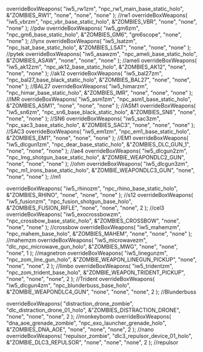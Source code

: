 overrideBoxWeapons( "iw5_rw1zm", "npc_rw1_main_base_static_holo", &"ZOMBIES_RW1", "none", "none", "none" ); //rw1
overrideBoxWeapons( "iw5_vbrzm", "npc_vbr_base_static_holo", &"ZOMBIES_VBR", "none", "none", "none" ); //pdw
overrideBoxWeapons( "iw5_gm6zm", "npc_gm6_base_static_holo", &"ZOMBIES_GM6", "gm6scope", "none", "none" ); //lynx
overrideBoxWeapons( "iw5_lsatzm", "npc_lsat_base_static_holo", &"ZOMBIES_LSAT", "none", "none", "none" ); //pytek
overrideBoxWeapons( "iw5_asawzm", "npc_ameli_base_static_holo", &"ZOMBIES_ASAW", "none", "none", "none" ); //ameli
overrideBoxWeapons( "iw5_ak12zm", "npc_ak12_base_static_holo", &"ZOMBIES_AK12", "none", "none", "none" ); //ak12
overrideBoxWeapons( "iw5_bal27zm", "npc_bal27_base_black_static_holo", &"ZOMBIES_BAL27", "none", "none", "none" ); //BAL27
overrideBoxWeapons( "iw5_himarzm", "npc_himar_base_static_holo", &"ZOMBIES_IMR", "none", "none", "none" ); //IMR
overrideBoxWeapons( "iw5_asm1zm", "npc_asm1_base_static_holo", &"ZOMBIES_ASM1", "none", "none", "none" ); //ASM1
overrideBoxWeapons( "iw5_sn6zm", "npc_sn6_base_black_static_holo", &"ZOMBIES_SN6", "none", "none", "none" ); //SN6
overrideBoxWeapons( "iw5_sac3zm", "npc_sac3_base_static_holo", &"ZOMBIES_SAC3", "none", "none", "none" ); //SAC3
overrideBoxWeapons( "iw5_em1zm", "npc_em1_base_static_holo", &"ZOMBIES_EM1", "none", "none", "none" ); //EM1
overrideBoxWeapons( "iw5_dlcgun1zm", "npc_dear_base_static_holo", &"ZOMBIES_DLC_GUN_1", "none", "none", "none" ); //ae4
overrideBoxWeapons( "iw5_dlcgun2zm", "npc_lmg_shotgun_base_static_holo", &"ZOMBIE_WEAPONDLC2_GUN", "none", "none", "none" ); //ohm
overrideBoxWeapons( "iw5_dlcgun3zm", "npc_m1_irons_base_static_holo", &"ZOMBIE_WEAPONDLC3_GUN", "none", "none", "none" ); //m1

overrideBoxWeapons( "iw5_rhinozm", "npc_rhino_base_static_holo", &"ZOMBIES_RHINO", "none", "none", "none" ); //s12
overrideBoxWeapons( "iw5_fusionzm", "npc_fusion_shotgun_base_holo", &"ZOMBIES_FUSION_RIFLE", "none", "none", "none", 2 ); //cel3
overrideBoxWeapons( "iw5_exocrossbowzm", "npc_crossbow_base_static_holo", &"ZOMBIES_CROSSBOW", "none", "none", "none" ); //crossbow
overrideBoxWeapons( "iw5_mahemzm", "npc_mahem_base_holo", &"ZOMBIES_MAHEM", "none", "none", "none" ); //mahemzm
overrideBoxWeapons( "iw5_microwavezm", "dlc_npc_microwave_gun_holo", &"ZOMBIES_MWG", "none", "none", "none", 1 ); //magnetron
overrideBoxWeapons( "iw5_linegunzm", "npc_zom_line_gun_holo", &"ZOMBIE_WEAPON_LINEGUN_PICKUP", "none", "none", "none", 2 ); //limbo
overrideBoxWeapons( "iw5_tridentzm", "npc_zom_trident_base_holo", &"ZOMBIE_WEAPON_TRIDENT_PICKUP", "none", "none", "none", 2 ); //Trident
overrideBoxWeapons( "iw5_dlcgun4zm", "npc_blunderbuss_base_holo", &"ZOMBIE_WEAPONDLC4_GUN", "none", "none", "none", 2 ); //Blunderbuss

overrideBoxWeapons( "distraction_drone_zombie", "dlc_distraction_drone_01_holo", &"ZOMBIES_DISTRACTION_DRONE", "none", "none", "none", 2 ); //monkeybomb
overrideBoxWeapons( "dna_aoe_grenade_zombie", "npc_exo_launcher_grenade_holo", &"ZOMBIES_DNA_AOE", "none", "none", "none", 2 ); //nano
overrideBoxWeapons( "repulsor_zombie", "dlc3_repulsor_device_01_holo", &"ZOMBIE_DLC3_REPULSOR", "none", "none", "none", 2 ); //repulsor
